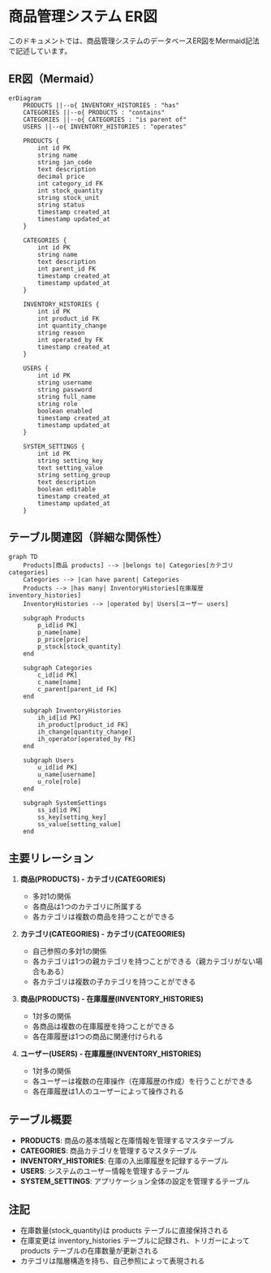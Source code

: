 # 商品管理システム ER図

このドキュメントでは、商品管理システムのデータベースER図をMermaid記法で記述しています。

## ER図（Mermaid）

```mermaid
erDiagram
    PRODUCTS ||--o{ INVENTORY_HISTORIES : "has"
    CATEGORIES ||--o{ PRODUCTS : "contains"
    CATEGORIES ||--o{ CATEGORIES : "is parent of"
    USERS ||--o{ INVENTORY_HISTORIES : "operates"
    
    PRODUCTS {
        int id PK
        string name
        string jan_code
        text description
        decimal price
        int category_id FK
        int stock_quantity
        string stock_unit
        string status
        timestamp created_at
        timestamp updated_at
    }
    
    CATEGORIES {
        int id PK
        string name
        text description
        int parent_id FK
        timestamp created_at
        timestamp updated_at
    }
    
    INVENTORY_HISTORIES {
        int id PK
        int product_id FK
        int quantity_change
        string reason
        int operated_by FK
        timestamp created_at
    }
    
    USERS {
        int id PK
        string username
        string password
        string full_name
        string role
        boolean enabled
        timestamp created_at
        timestamp updated_at
    }
    
    SYSTEM_SETTINGS {
        int id PK
        string setting_key
        text setting_value
        string setting_group
        text description
        boolean editable
        timestamp created_at
        timestamp updated_at
    }
```

## テーブル関連図（詳細な関係性）

```mermaid
graph TD
    Products[商品 products] --> |belongs to| Categories[カテゴリ categories]
    Categories --> |can have parent| Categories
    Products --> |has many| InventoryHistories[在庫履歴 inventory_histories]
    InventoryHistories --> |operated by| Users[ユーザー users]
    
    subgraph Products
        p_id[id PK]
        p_name[name]
        p_price[price]
        p_stock[stock_quantity]
    end
    
    subgraph Categories
        c_id[id PK]
        c_name[name]
        c_parent[parent_id FK]
    end
    
    subgraph InventoryHistories
        ih_id[id PK]
        ih_product[product_id FK]
        ih_change[quantity_change]
        ih_operator[operated_by FK]
    end
    
    subgraph Users
        u_id[id PK]
        u_name[username]
        u_role[role]
    end
    
    subgraph SystemSettings
        ss_id[id PK]
        ss_key[setting_key]
        ss_value[setting_value]
    end
```

## 主要リレーション

1. **商品(PRODUCTS) - カテゴリ(CATEGORIES)**
   - 多対1の関係
   - 各商品は1つのカテゴリに所属する
   - 各カテゴリは複数の商品を持つことができる

2. **カテゴリ(CATEGORIES) - カテゴリ(CATEGORIES)**
   - 自己参照の多対1の関係
   - 各カテゴリは1つの親カテゴリを持つことができる（親カテゴリがない場合もある）
   - 各カテゴリは複数の子カテゴリを持つことができる

3. **商品(PRODUCTS) - 在庫履歴(INVENTORY_HISTORIES)**
   - 1対多の関係
   - 各商品は複数の在庫履歴を持つことができる
   - 各在庫履歴は1つの商品に関連付けられる

4. **ユーザー(USERS) - 在庫履歴(INVENTORY_HISTORIES)**
   - 1対多の関係
   - 各ユーザーは複数の在庫操作（在庫履歴の作成）を行うことができる
   - 各在庫履歴は1人のユーザーによって操作される

## テーブル概要

- **PRODUCTS**: 商品の基本情報と在庫情報を管理するマスタテーブル
- **CATEGORIES**: 商品カテゴリを管理するマスタテーブル
- **INVENTORY_HISTORIES**: 在庫の入出庫履歴を記録するテーブル
- **USERS**: システムのユーザー情報を管理するテーブル
- **SYSTEM_SETTINGS**: アプリケーション全体の設定を管理するテーブル

## 注記

- 在庫数量(stock_quantity)は products テーブルに直接保持される
- 在庫変更は inventory_histories テーブルに記録され、トリガーによって products テーブルの在庫数量が更新される
- カテゴリは階層構造を持ち、自己参照によって表現される